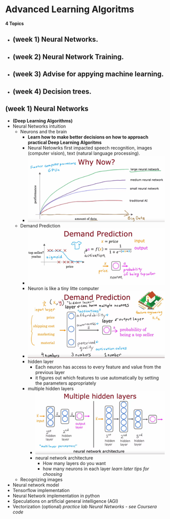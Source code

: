 # Advanced Learning Algoritms

**4 Topics**
- ## (week 1) Neural Networks.
- ## (week 2) Neural Network Training.
- ## (week 3) Advise for appying machine learning.
- ## (week 4) Decision trees.

## (week 1) Neural Networks
- **(Deep Learning Algorithms)**
- Neural Networks intuition
    - Neurons and the brain
        - **Learn how to make better decisions on how to approach practical Deep Learning Algoritms**
        - Neural Netowrks first impacted speech recognition, images (computer vision), text (natural language processing).
        - ![Alt text](image.png)
    - Demand Prediction
        - ![Alt text](image-1.png)
        - Neuron is like a tiny litte computer
        - ![Alt text](image-2.png)
        - hidden layer
            - Each neuron has access to every feature and value from the previous layer
            - it figures out which features to use automatically by setting the parameters appropriately
        - multiple hidden layers
            - ![Alt text](image-3.png)
            - neural network architecture
                - How many layers do you want
                - how many neurons in each layer
                *learn later tips for choosing*
    - Recognizing images
- Neural network model
- Tensorflow implementation
- Neural Network implementation in python
- Speculations on artificial general intelligence (AGI)
- Vectorization (optional)
*practice lab Neural Networks - see Coursera code*
